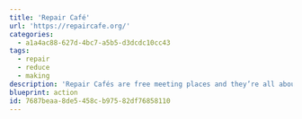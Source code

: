 ```yaml
---
title: 'Repair Café'
url: 'https://repaircafe.org/'
categories:
  - a1a4ac88-627d-4bc7-a5b5-d3dcdc10cc43
tags:
  - repair
  - reduce
  - making
description: 'Repair Cafés are free meeting places and they’re all about repairing things (together). You’ll find tools and materials to help you make any repairs to clothes, furniture, electrical appliances, bicycles, crockery, appliances, toys, et cetera. You’ll also find expert volunteers, with repair skills in all kinds of fields. Repair your stuff, or just enjoy a coffee. They''re world-wide, and the site is multi-lingual.'
blueprint: action
id: 7687beaa-8de5-458c-b975-82df76858110
---
```

